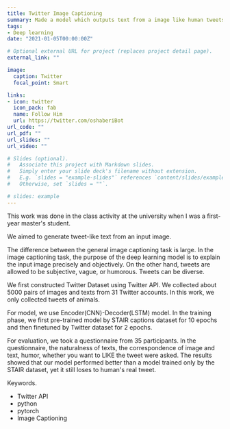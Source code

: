 ```yaml
---
title: Twitter Image Captioning
summary: Made a model which outputs text from a image like human tweets, using Encoder-Decoder Model. Application of image captioning technique.
tags:
- Deep learning
date: "2021-01-05T00:00:00Z"

# Optional external URL for project (replaces project detail page).
external_link: ""

image:
  caption: Twitter
  focal_point: Smart

links:
- icon: twitter
  icon_pack: fab
  name: Follow Him
  url: https://twitter.com/oshaberiBot
url_code: ""
url_pdf: ""
url_slides: ""
url_video: ""

# Slides (optional).
#   Associate this project with Markdown slides.
#   Simply enter your slide deck's filename without extension.
#   E.g. `slides = "example-slides"` references `content/slides/example-slides.md`.
#   Otherwise, set `slides = ""`.

# slides: example
---
```


This work was done in the class activity at the university when I was a first-year master's student.

We aimed to generate tweet-like text from an input image.

The difference between the general image captioning task is large. In the image captioning task, the purpose of the deep learning model is to explain the input image precisely and objectively. On the other hand, tweets are allowed to be subjective, vague, or humorous. Tweets can be diverse.

We first constructed Twitter Dataset using Twitter API. We collected about 5000 pairs of images and texts from 31 Twitter accounts. In this work, we only collected tweets of animals.

For model, we use Encoder(CNN)-Decoder(LSTM) model. In the training phase, we first pre-trained model by STAIR captions dataset for 10 epochs and then finetuned by Twitter dataset for 2 epochs.

For evaluation, we took a questionnaire from 35 participants. In the questionnaire, the naturalness of texts, the correspondence of image and text, humor, whether you want to LIKE the tweet were asked. The results showed that our model performed better than a model trained only by the STAIR dataset, yet it still loses to human's real tweet.


Keywords.
- Twitter API
- python
- pytorch
- Image Captioning